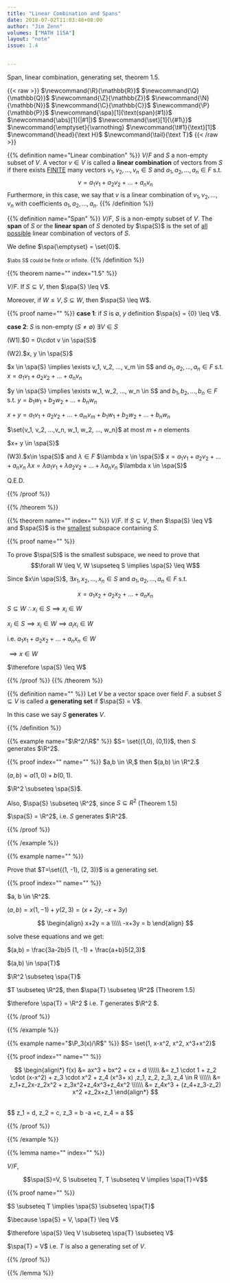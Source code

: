 ```yaml
---
title: "Linear Combination and Spans"
date: 2018-07-02T11:03:48+08:00
author: "Jim Zenn"
volumes: ["MATH 115A"]
layout: "note"
issue: 1.4


---
```


Span, linear combination, generating set, theorem 1.5.

<!--more-->

<div class="latex-macros">
  {{< raw >}}
    $\newcommand{\R}{\mathbb{R}}$
    $\newcommand{\Q}{\mathbb{Q}}$
    $\newcommand{\Z}{\mathbb{Z}}$
    $\newcommand{\N}{\mathbb{N}}$
    $\newcommand{\C}{\mathbb{C}}$
    $\newcommand{\P}{\mathbb{P}}$
    $\newcommand{\spa}[1]{\text{span}(#1)}$
    $\newcommand{\abs}[1]{|#1|}$
    $\newcommand{\set}[1]{\{#1\}}$
    $\newcommand{\emptyset}{\varnothing}
    $\newcommand{\t#1}{\text}[1]$
    $\newcommand{\head}{\text H}$
    $\newcommand{\tail}{\text T}$
  {{< /raw >}}
</div>


{{% definition name="Linear combination" %}}
$V/F$ and $S$ a non-empty subset of $V$. A vector $v \in V$ is called a **linear combination** of vectors from $S$ if there exists <u>FINITE</u> many vectors $v_1, v_2, ..., v_n \in S$ and $a_1, a_2, ..., a_n \in F$ s.t. $$v = a_1v_1 + a_2v_2 + ... + a_nv_n$$
Furthermore, in this case, we say that $v$ is a linear combination of $v_1, v_2, ..., v_n$ with coefficients $a_1, a_2, ..., a_n$.
{{% /definition %}}

{{% definition name="Span" %}}
$V/F$, $S$ is a non-empty subset of $V$.
The **span** of $S$ or the **linear span** of $S$ denoted by $\spa{S}$ is the set of <u>all possible</u> linear combination of vectors of $S$.

We define $\spa{\emptyset} = \set{0}$.

<small>$\abs S$ could be finite or infinite.</small>
{{% /definition %}}

{{% theorem name="" index="1.5" %}}

$V/F$. If $S \subseteq V$, then $\spa{S} \leq V$.

Moreover, if $W \leq V, S\subseteq W$, then $\spa{S} \leq W$.

{{% proof name="" %}}
**case 1**:
if $S$ is $\emptyset$, $y$ definition $\spa{s} = {0} \leq V$.

**case 2**:
$S$ is non-empty $(S \neq \emptyset)$
$\exists V \in S$

(W1).$0 = 0\cdot v \in \spa{S}$

(W2).$x, y \in \spa{S}$

$x \in \spa{S} \implies \exists v_1, v_2, ..., v_m \in S$ and $a_1, a_2, ..., a_n \in F$ s.t.
$x = a_1v_1 + a_2v_2 + ... + a_nv_n$


$y \in \spa{S} \implies \exists w_1, w_2, ..., w_n \in S$ and $b_1, b_2, ..., b_n \in F$ s.t.
$y = b_1w_1 + b_2w_2 + ... + b_nw_n$

$x + y = a_1v_1 + a_2v_2 + ... + a_mv_m + b_1w_1 + b_2w_2 + ... + b_nw_n$

$\set{v_1, v_2, ...,v_n, w_1, w_2, ..., w_n}$ at most $m+n$ elements

$x+ y \in \spa{S}$

(W3).$x\in \spa{S}$ and $\lambda \in F$
$\lambda x \in \spa{S}$
$x = a_1v_1 + a_2v_2 + ... + a_nv_n$
$\lambda x = \lambda a_1v_1 + \lambda a_2v_2 + ... + \lambda a_nv_n$
$\lambda x \in \spa{S}$

Q.E.D.

{{% /proof %}}

{{% /theorem %}}

{{% theorem name="" index="" %}}
$V/F$. If $S \subseteq V$, then $\spa{S} \leq V$ and $\spa{S}$ is the <u>smallest</u> subspace containing $S$.

{{% proof name="" %}}

To prove $\spa{S}$ is the smallest subspace, we need to prove that $$\forall W \leq V, W \supseteq S \implies \spa{S} \leq W$$

Since $x\in \spa{S}$, $\exists x_1, x_2,..., x_n \in S$ and $a_1, a_2, ..., a_n \in F$ s.t.

$$x = a_1x_2 + a_2x_2 + ... + a_nx_n$$

$S\subseteq W$
$\therefore x_i \in S \implies x_i \in W$

$x_i \in S \implies x_i \in W \implies a_ix_i \in W$

i.e. $a_1x_1 + a_2x_2 + ... + a_nx_n \in W$

$\implies x\in W$

$\therefore \spa{S} \leq W$

{{% /proof %}}
{{% /theorem %}}


{{% definition name="" %}}
Let $V$ be a vector space over field $F$. a subset $S \subseteq V$ is called a **generating set** if $\spa{S} = V$.

In this case we say $S$ **generates** $V$.

{{% /definition %}}

{{% example name="$\R^2/\R$" %}}
$S= \set{(1,0), (0,1)}$, then $S$ generates $\R^2$.

{{% proof index="" name="" %}}
$a,b \in \R,$ then $(a,b) \in \R^2.$

$(a, b) = a(1,0) + b(0,1).$

$\R^2 \subseteq \spa{S}$.

Also, $\spa{S} \subseteq \R^2$, since $S \subseteq R^2$ (Theorem 1.5)

$\spa{S} = \R^2$, i.e. $S$ generates $\R^2$.

{{% /proof %}}


{{% /example %}}

{{% example name="" %}}

Prove that $T=\set{(1, -1), (2, 3)}$ is a generating set.

{{% proof index="" name="" %}}

$a, b \in \R^2$.

$(a,b) = x(1, -1) + y (2,3) = (x+2y, -x+ 3y)$

$$
\begin{align}
x+2y = a \\\\\
-x+3y = b
\end{align}
$$

solve these equations and we get:

$(a,b) = \frac{3a-2b}5 (1, -1) + \frac{a+b}5(2,3)$

$(a,b) \in \spa{T}$

$\R^2 \subseteq \spa{T}$

$T \subseteq \R^2$, then $\spa{T} \subseteq \R^2$ (Theorem 1.5)

$\therefore \spa{T} = \R^2 $ i.e. $T$ generates $\R^2 $.

{{% /proof %}}


{{% /example %}}

{{% example name="$\P_3(x)/\R$" %}}
$S= \set{1, x-x^2, x^2, x^3+x^2}$

{{% proof index="" name="" %}}

$$
\begin{align\*}
f(x) &= ax^3 + bx^2 + cx + d \\\\\\
&= z_1 \cdot 1 + z_2 \cdot (x-x^2) + z_3 \cdot x^2 + z_4 (x^3+  x) ,z_1, z_2, z_3, z_4 \in R \\\\\\
&= z_1+z_2x-z_2x^2 + z_3x^2+z_4x^3+z_4x^2 \\\\\\
&= z_4x^3 + (z_4+z_3-z_2) x^2 +z_2x+z_1
\end{align*}
$$

<br>
$$
z_1 = d,
z_2 = c,
z_3 = b -a +c,
z_4 = a
$$

{{% /proof %}}

{{% /example %}}


{{% lemma name="" index="" %}}

$V / F$,

$$\spa{S}=V, S \subseteq T, T \subseteq V \implies \spa{T}=V$$

{{% proof name="" %}}

$S \subseteq T \implies \spa{S} \subseteq \spa{T}$

$\because \spa{S} = V, \spa{T} \leq V$

$\therefore \spa{S} \leq V \subseteq \spa{T} \subseteq V$

$\spa{T} = V$ i.e. $T$ is also a generating set of $V$.

{{% /proof %}}

{{% /lemma %}}
